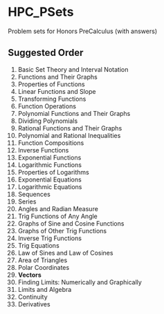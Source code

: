 # HPC_PSets
Problem sets for Honors PreCalculus (with answers)

## Suggested Order

<ol>
  <li>Basic Set Theory and Interval Notation</li>
  <li>Functions and Their Graphs</li>
  <li>Properties of Functions</li>
  <li>Linear Functions and Slope</li>
  <li>Transforming Functions</li>
  <li>Function Operations</li>
  <li>Polynomial Functions and Their Graphs</li>
  <li>Dividing Polynomials</li>
  <li>Rational Functions and Their Graphs</li>
  <li>Polynomial and Rational Inequalities</li>
  <li>Function Compositions</li>
  <li>Inverse Functions</li>
  <li>Exponential Functions</li>
  <li>Logarithmic Functions</li>
  <li>Properties of Logarithms</li>
  <li>Exponential Equations</li>
  <li>Logarithmic Equations</li>
  <li>Sequences</li>
  <li>Series</li>
  <li>Angles and Radian Measure</li>
  <li>Trig Functions of Any Angle</li>
  <li>Graphs of Sine and Cosine Functions</li>
  <li>Graphs of Other Trig Functions</li>
  <li>Inverse Trig Functions</li>
  <li>Trig Equations</li>
  <li>Law of Sines and Law of Cosines</li>
  <li>Area of Triangles</li>
  <li>Polar Coordinates</li>
  <li><strong>Vectors</strong></li>
  <li>Finding Limits: Numerically and Graphically</li>
  <li>Limits and Algebra</li>
  <li>Continuity</li>
  <li>Derivatives</li>
</ol>
